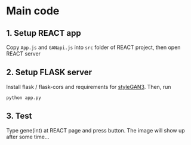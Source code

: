 # Main code

## 1. Setup REACT app
Copy `App.js` and `GANapi.js` into `src` folder of REACT project, then open REACT server

## 2. Setup FLASK server
Install flask / flask-cors and requirements for [styleGAN3][styleGAN3]. Then, run
```
python app.py
```

## 3. Test
Type gene(int) at REACT page and press button. The image will show up after some time...

[styleGAN3]: https://github.com/NVlabs/stylegan3